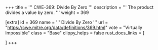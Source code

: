 +++
title = '''
CWE-369: Divide By Zero
'''
description	= '''
The product divides a value by zero.
'''
weight = 369

[extra]
id = 369
name = '''
Divide By Zero
'''
url = "https://cwe.mitre.org/data/definitions/369.html"
vote = "Virtually Impossible"
class = "Base"
clippy_helps = false
rust_docs_links = [
	
]
+++
